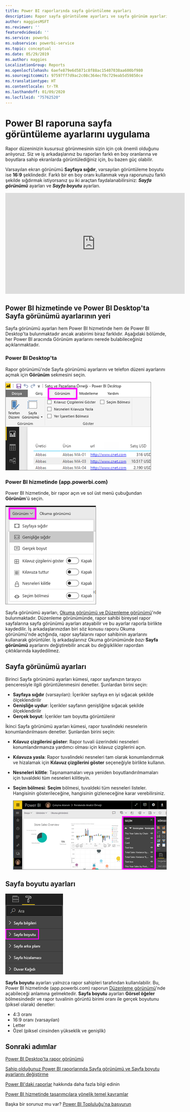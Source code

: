 ```yaml
---
title: Power BI raporlarında sayfa görüntüleme ayarları
description: Rapor sayfa görüntüleme ayarları ve sayfa görünüm ayarları
author: maggiesMSFT
ms.reviewer: ''
featuredvideoid: ''
ms.service: powerbi
ms.subservice: powerbi-service
ms.topic: conceptual
ms.date: 05/29/2019
ms.author: maggies
LocalizationGroup: Reports
ms.openlocfilehash: 6aefe879e6d5871c8f88ac15407038aa600bf980
ms.sourcegitcommit: 97597ff7d9ac2c08c364ecf0c729eab5d59850ce
ms.translationtype: HT
ms.contentlocale: tr-TR
ms.lasthandoff: 01/09/2020
ms.locfileid: "75762520"
---
```

# <a name="apply-page-display-settings-in-a-power-bi-report"></a>Power BI raporuna sayfa görüntüleme ayarlarını uygulama
Rapor düzeninizin kusursuz görünmesinin sizin için çok önemli olduğunu anlıyoruz. Siz ve iş arkadaşlarınız bu raporları farklı en boy oranlarına ve boyutlara sahip ekranlarda görüntülediğiniz için, bu bazen güç olabilir. 

Varsayılan ekran görünümü **Sayfaya sığdır**, varsayılan görüntüleme boyutu ise **16:9** şeklindedir. Farklı bir en boy oranı kullanmak veya raporunuzu farklı şekilde sığdırmak istiyorsanız şu iki araçtan faydalanabilirsiniz: ***Sayfa görünümü*** ayarları ve ***Sayfa boyutu*** ayarları.


<iframe width="560" height="315" src="https://www.youtube.com/embed/5tg-OXzxe2g" frameborder="0" allowfullscreen></iframe>


## <a name="where-to-find-page-view-settings-in-the-power-bi-service-and-power-bi-desktop"></a>Power BI hizmetinde ve Power BI Desktop'ta Sayfa görünümü ayarlarının yeri
Sayfa görünümü ayarları hem Power BI hizmetinde hem de Power BI Desktop'ta bulunmaktadır ancak arabirimi biraz farklıdır. Aşağıdaki bölümde, her Power BI aracında Görünüm ayarlarını nerede bulabileceğiniz açıklanmaktadır.

### <a name="in-power-bi-desktop"></a>Power BI Desktop'ta
Rapor görünümü'nde Sayfa görünümü ayarlarını ve telefon düzeni ayarlarını açmak için **Görünüm** sekmesini seçin.

  ![Masaüstü sayfa görünümü ayarları](media/power-bi-report-display-settings/power-bi-desktop-view-settings.png)

### <a name="in-the-power-bi-service-apppowerbicom"></a>Power BI hizmetinde (app.powerbi.com)
Power BI hizmetinde, bir rapor açın ve sol üst menü çubuğundan **Görünüm**'ü seçin.

![hizmet sayfası görünümü ayarları](media/power-bi-report-display-settings/power-bi-change-page-view.png)

Sayfa görünümü ayarları, [Okuma görünümü ve Düzenleme görünümü](consumer/end-user-reading-view.md)'nde bulunmaktadır. Düzenleme görünümünde, rapor sahibi bireysel rapor sayfalarına sayfa görünümü ayarları atayabilir ve bu ayarlar raporla birlikte kaydedilir. İş arkadaşlarınızdan biri söz konusu raporu Okuma görünümü'nde açtığında, rapor sayfalarını rapor sahibinin ayarlarını kullanarak görüntüler. İş arkadaşlarınız Okuma görünümünde *bazı* **Sayfa görünümü** ayarlarını değiştirebilir ancak bu değişiklikler rapordan çıktıklarında kaydedilmez.

## <a name="page-view-settings"></a>Sayfa görünümü ayarları
Birinci Sayfa görünümü ayarları kümesi, rapor sayfanızın tarayıcı penceresiyle ilgili görüntülenmesini denetler. Şunlardan birini seçin:

* **Sayfaya sığdır** (varsayılan): İçerikler sayfaya en iyi sığacak şekilde ölçeklendirilir
* **Genişliğe uydur**: İçerikler sayfanın genişliğine sığacak şekilde ölçeklendirilir
* **Gerçek boyut**: İçerikler tam boyutta görüntülenir

İkinci Sayfa görünümü ayarları kümesi, rapor tuvalindeki nesnelerin konumlandırılmasını denetler. Şunlardan birini seçin:

* **Kılavuz çizgilerini göster**: Rapor tuvali üzerindeki nesneleri konumlandırmanıza yardımcı olması için kılavuz çizgilerini açın.
* **Kılavuza yasla**: Rapor tuvalindeki nesneleri tam olarak konumlandırmak ve hizalamak için **Kılavuz çizgilerini göster** seçeneğiyle birlikte kullanın. 
* **Nesneleri kilitle**: Taşınamamaları veya yeniden boyutlandırılmamaları için tuvaldeki tüm nesneleri kilitleyin.
* **Seçim bölmesi**: **Seçim** bölmesi, tuvaldeki tüm nesneleri listeler. Hangisinin gösterileceğine, hangisinin gizleneceğine karar verebilirsiniz.

    ![seçim bölmesi](media/power-bi-report-display-settings/power-bi-selection-pane.png)



## <a name="page-size-settings"></a>Sayfa boyutu ayarları
![sayfa boyutu ayarlarını değiştirme](media/power-bi-report-display-settings/power-bi-page-size.png)

**Sayfa boyutu** ayarları yalnızca rapor sahipleri tarafından kullanılabilir. Bu, Power BI hizmetinde (app.powerbi.com) raporun [Düzenleme görünümü](consumer/end-user-reading-view.md)'nde açabileceği anlamına gelmektedir. **Sayfa boyutu** ayarları **Görsel öğeler** bölmesindedir ve rapor tuvalinin görüntü birimi oranı ile gerçek boyutunu (piksel olarak) denetler:   

* 4:3 oranı
* 16:9 oranı (varsayılan)
* Letter
* Özel (piksel cinsinden yükseklik ve genişlik)

## <a name="next-steps"></a>Sonraki adımlar
[Power BI Desktop'ta rapor görünümü](desktop-report-view.md)

[Sahip olduğunuz Power BI raporlarında Sayfa görünümü ve Sayfa boyutu ayarlarını değiştirme](consumer/end-user-report-view.md)

[Power BI'daki raporlar](consumer/end-user-reports.md) hakkında daha fazla bilgi edinin

[Power BI hizmetinde tasarımcılara yönelik temel kavramlar](service-basic-concepts.md)

Başka bir sorunuz mu var? [Power BI Topluluğu'na başvurun](https://community.powerbi.com/)

